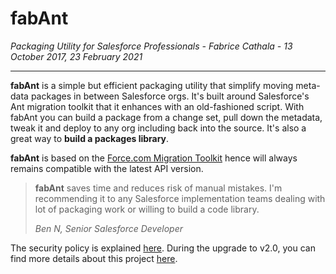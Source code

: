 # fabAnt

*Packaging Utility for Salesforce Professionals - Fabrice Cathala - 13 October 2017, 23 February 2021*

---

**fabAnt** is a simple but efficient packaging utility that simplify moving meta-data packages in between Salesforce orgs. It's built around Salesforce's Ant migration toolkit that it enhances with an old-fashioned script. With fabAnt you can build a package from a change set, pull down the metadata, tweak it and deploy to any org including back into the source. It's also a great way to **build a packages library**.

**fabAnt** is based on the [Force.com Migration Toolkit](https://developer.salesforce.com/docs/atlas.en-us.daas.meta/daas/meta_development.htm) hence will always remains compatible with the latest API version.

>**fabAnt** saves time and reduces risk of manual mistakes. I'm recommending it to any Salesforce implementation teams dealing with lot of packaging work or willing to build a code library.  
>
> *Ben N, Senior Salesforce Developer*

The security policy is explained [here](https://github.com/fcathala/fabAnt/blob/master/SECURITY.md).
During the upgrade to v2.0, you can find more details about this project [here](https://fabant.uk/).
